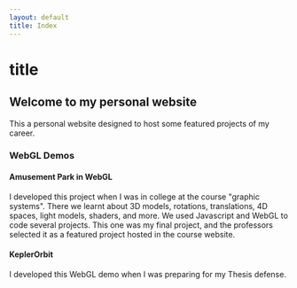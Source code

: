 ```yaml
---
layout: default
title: Index
---
```


# title

## Welcome to my personal website

This a personal website designed to host some featured projects of my career.

### WebGL Demos

#### Amusement Park in WebGL
I developed this project when I was in college at the course "graphic systems". There we learnt about 3D models, rotations, translations, 4D spaces, light models, shaders, and more. We used Javascript and WebGL to code several projects. This one was my final project, and the professors selected it as a featured project hosted in the course website. 

#### KeplerOrbit
I developed this WebGL demo when I was preparing for my Thesis defense.